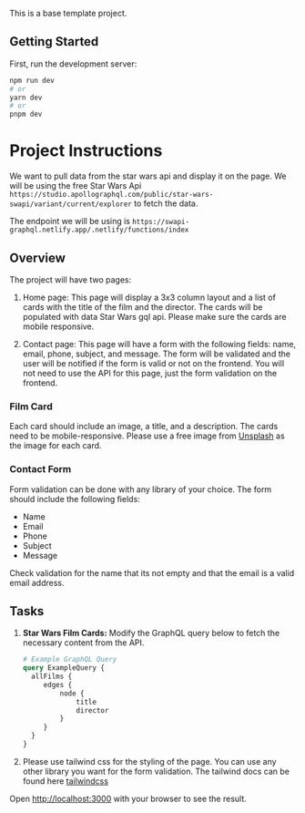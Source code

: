 This is a base template project.

## Getting Started

First, run the development server:

```bash
npm run dev
# or
yarn dev
# or
pnpm dev
```

# Project Instructions

We want to pull data from the star wars api and display it on the page. We will be using the free Star Wars Api `https://studio.apollographql.com/public/star-wars-swapi/variant/current/explorer` to fetch the data.

The endpoint we will be using is `https://swapi-graphql.netlify.app/.netlify/functions/index`


## Overview

The project will have two pages:

1. Home page: This page will display a 3x3 column layout and a list of cards with the title of the film and the director. The cards will be populated with data Star Wars gql api. Please make sure the cards are mobile responsive.

2. Contact page: This page will have a form with the following fields: name, email, phone, subject, and message. The form will be validated and the user will be notified if the form is valid or not on the frontend. You will not need to use the API for this page, just the form validation on the frontend.

### Film Card

Each card should include an image, a title, and a description. The cards need to be mobile-responsive. Please use a free image from [Unsplash](https://unsplash.com/) as the image for each card.

### Contact Form

Form validation can be done with any library of your choice. The form should include the following fields:

- Name
- Email
- Phone
- Subject
- Message

Check validation for the name that its not empty and that the email is a valid email address.

## Tasks

1. **Star Wars Film Cards:** Modify the GraphQL query below to fetch the necessary content from the API.

   ```graphql
   # Example GraphQL Query
   query ExampleQuery {
     allFilms {
        edges {
            node {
                title
                director
            }
        }
     }
   }
    ```
2. Please use tailwind css for the styling of the page. You can use any other library you want for the form validation. The tailwind docs can be found here [tailwindcss](https://tailwindcss.com/docs/installation)

Open [http://localhost:3000](http://localhost:3000) with your browser to see the result.
